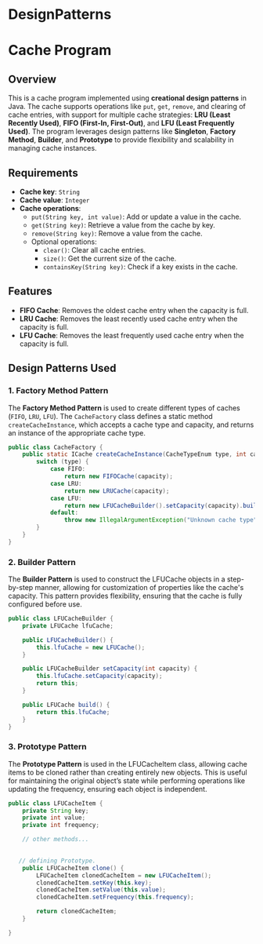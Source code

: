 # DesignPatterns
# Cache Program

## Overview
This is a cache program implemented using **creational design patterns** in Java. The cache supports operations like `put`, `get`, `remove`, and clearing of cache entries, with support for multiple cache strategies: **LRU (Least Recently Used)**, **FIFO (First-In, First-Out)**, and **LFU (Least Frequently Used)**. The program leverages design patterns like **Singleton**, **Factory Method**, **Builder**, and **Prototype** to provide flexibility and scalability in managing cache instances.

## Requirements
- **Cache key**: `String`
- **Cache value**: `Integer`
- **Cache operations**:
    - `put(String key, int value)`: Add or update a value in the cache.
    - `get(String key)`: Retrieve a value from the cache by key.
    - `remove(String key)`: Remove a value from the cache.
    - Optional operations:
        - `clear()`: Clear all cache entries.
        - `size()`: Get the current size of the cache.
        - `containsKey(String key)`: Check if a key exists in the cache.

## Features
- **FIFO Cache**: Removes the oldest cache entry when the capacity is full.
- **LRU Cache**: Removes the least recently used cache entry when the capacity is full.
- **LFU Cache**: Removes the least frequently used cache entry when the capacity is full.

## Design Patterns Used

### 1. **Factory Method Pattern**
The **Factory Method Pattern** is used to create different types of caches (`FIFO`, `LRU`, `LFU`). The `CacheFactory` class defines a static method `createCacheInstance`, which accepts a cache type and capacity, and returns an instance of the appropriate cache type.

```java
public class CacheFactory {
    public static ICache createCacheInstance(CacheTypeEnum type, int capacity) {
        switch (type) {
            case FIFO:
                return new FIFOCache(capacity);
            case LRU:
                return new LRUCache(capacity);
            case LFU:
                return new LFUCacheBuilder().setCapacity(capacity).build();
            default:
                throw new IllegalArgumentException("Unknown cache type");
        }
    }
}
```
### 2. **Builder Pattern**
The **Builder Pattern** is used to construct the LFUCache objects in a step-by-step manner, allowing for customization of properties like the cache's capacity. This pattern provides flexibility, ensuring that the cache is fully configured before use.
```java
public class LFUCacheBuilder {
    private LFUCache lfuCache;

    public LFUCacheBuilder() {
        this.lfuCache = new LFUCache();
    }

    public LFUCacheBuilder setCapacity(int capacity) {
        this.lfuCache.setCapacity(capacity);
        return this;
    }

    public LFUCache build() {
        return this.lfuCache;
    }
}
```
### 3. **Prototype Pattern**
The **Prototype Pattern** is used in the LFUCacheItem class, allowing cache items to be cloned rather than creating entirely new objects. This is useful for maintaining the original object’s state while performing operations like updating the frequency, ensuring each object is independent.
```java
public class LFUCacheItem {
    private String key;
    private int value;
    private int frequency;

    // other methods...

 
   // defining Prototype.
    public LFUCacheItem clone() {
        LFUCacheItem clonedCacheItem = new LFUCacheItem();
        clonedCacheItem.setKey(this.key);
        clonedCacheItem.setValue(this.value);
        clonedCacheItem.setFrequency(this.frequency);

        return clonedCacheItem;
    }

}
```

